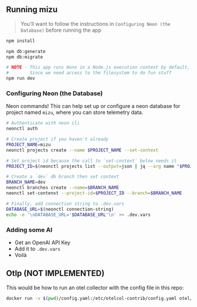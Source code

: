 ## Running mizu

> You'll want to follow the instructions in `Configuring Neon (the Database)` before running the app

```sh
npm install

npm db:generate
npm db:migrate

# NOTE - This app runs Hono in a Node.js execution context by default,
#        Since we need access to the filesystem to do fun stuff
npm run dev 
```

### Configuring Neon (the Database)

Neon commands! This can help set up or configure a neon database for project named `mizu`, where you can store telemetry data.

```sh
# Authenticate with neon cli
neonctl auth

# Create project if you haven't already
PROJECT_NAME=mizu
neonctl projects create --name $PROJECT_NAME --set-context

# Set project id because the call to `set-context` below needs it
PROJECT_ID=$(neonctl projects list --output=json | jq --arg name "$PROJECT_NAME" '.projects[] | select(.name == $name) | .id')

# Create a `dev` db branch then set context
BRANCH_NAME=dev
neonctl branches create --name=$BRANCH_NAME
neonctl set-contenxt --project-id=$PROJECT_ID --branch=$BRANCH_NAME

# Finally, add connection string to .dev.vars
DATABASE_URL=$(neonctl connection-string)
echo -e '\nDATABASE_URL='$DATABASE_URL'\n' >> .dev.vars
```

### Adding some AI

- Get an OpenAI API Key
- Add it to `.dev.vars`
- Voilà

## Otlp (NOT IMPLEMENTED)

This would be how to run an otel collector with the config file in this repo:

```sh
docker run -v $(pwd)/config.yaml:/etc/otelcol-contrib/config.yaml otel/opentelemetry-collector-contrib:0.100.0
```